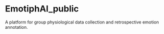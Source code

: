 # EmotiphAI_public
A platform for group physiological data collection and retrospective emotion annotation.
